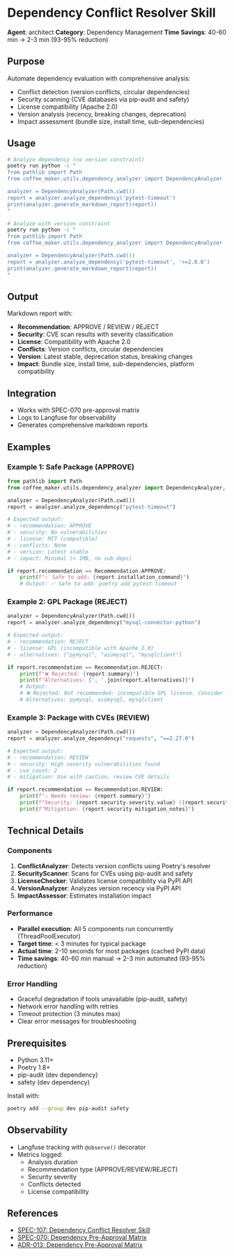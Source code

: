 # Dependency Conflict Resolver Skill

**Agent**: architect
**Category**: Dependency Management
**Time Savings**: 40-60 min → 2-3 min (93-95% reduction)

## Purpose

Automate dependency evaluation with comprehensive analysis:
- Conflict detection (version conflicts, circular dependencies)
- Security scanning (CVE databases via pip-audit and safety)
- License compatibility (Apache 2.0)
- Version analysis (recency, breaking changes, deprecation)
- Impact assessment (bundle size, install time, sub-dependencies)

## Usage

```bash
# Analyze dependency (no version constraint)
poetry run python -c "
from pathlib import Path
from coffee_maker.utils.dependency_analyzer import DependencyAnalyzer

analyzer = DependencyAnalyzer(Path.cwd())
report = analyzer.analyze_dependency('pytest-timeout')
print(analyzer.generate_markdown_report(report))
"

# Analyze with version constraint
poetry run python -c "
from pathlib import Path
from coffee_maker.utils.dependency_analyzer import DependencyAnalyzer

analyzer = DependencyAnalyzer(Path.cwd())
report = analyzer.analyze_dependency('pytest-timeout', '>=2.0.0')
print(analyzer.generate_markdown_report(report))
"
```

## Output

Markdown report with:
- **Recommendation**: APPROVE / REVIEW / REJECT
- **Security**: CVE scan results with severity classification
- **License**: Compatibility with Apache 2.0
- **Conflicts**: Version conflicts, circular dependencies
- **Version**: Latest stable, deprecation status, breaking changes
- **Impact**: Bundle size, install time, sub-dependencies, platform compatibility

## Integration

- Works with SPEC-070 pre-approval matrix
- Logs to Langfuse for observability
- Generates comprehensive markdown reports

## Examples

### Example 1: Safe Package (APPROVE)

```python
from pathlib import Path
from coffee_maker.utils.dependency_analyzer import DependencyAnalyzer, Recommendation

analyzer = DependencyAnalyzer(Path.cwd())
report = analyzer.analyze_dependency("pytest-timeout")

# Expected output:
# - recommendation: APPROVE
# - security: No vulnerabilities
# - license: MIT (compatible)
# - conflicts: None
# - version: Latest stable
# - impact: Minimal (< 1MB, no sub-deps)

if report.recommendation == Recommendation.APPROVE:
    print(f"✅ Safe to add: {report.installation_command}")
    # Output: ✅ Safe to add: poetry add pytest-timeout
```

### Example 2: GPL Package (REJECT)

```python
analyzer = DependencyAnalyzer(Path.cwd())
report = analyzer.analyze_dependency("mysql-connector-python")

# Expected output:
# - recommendation: REJECT
# - license: GPL (incompatible with Apache 2.0)
# - alternatives: ["pymysql", "aiomysql", "mysqlclient"]

if report.recommendation == Recommendation.REJECT:
    print(f"❌ Rejected: {report.summary}")
    print(f"Alternatives: {', '.join(report.alternatives)}")
    # Output:
    # ❌ Rejected: Not recommended: incompatible GPL license. Consider alternatives.
    # Alternatives: pymysql, aiomysql, mysqlclient
```

### Example 3: Package with CVEs (REVIEW)

```python
analyzer = DependencyAnalyzer(Path.cwd())
report = analyzer.analyze_dependency("requests", "==2.27.0")

# Expected output:
# - recommendation: REVIEW
# - security: High severity vulnerabilities found
# - cve_count: 2
# - mitigation: Use with caution, review CVE details

if report.recommendation == Recommendation.REVIEW:
    print(f"⚠️ Needs review: {report.summary}")
    print(f"Security: {report.security.severity.value} ({report.security.cve_count} CVEs)")
    print(f"Mitigation: {report.security.mitigation_notes}")
```

## Technical Details

### Components

1. **ConflictAnalyzer**: Detects version conflicts using Poetry's resolver
2. **SecurityScanner**: Scans for CVEs using pip-audit and safety
3. **LicenseChecker**: Validates license compatibility via PyPI API
4. **VersionAnalyzer**: Analyzes version recency via PyPI API
5. **ImpactAssessor**: Estimates installation impact

### Performance

- **Parallel execution**: All 5 components run concurrently (ThreadPoolExecutor)
- **Target time**: < 3 minutes for typical package
- **Actual time**: 2-10 seconds for most packages (cached PyPI data)
- **Time savings**: 40-60 min manual → 2-3 min automated (93-95% reduction)

### Error Handling

- Graceful degradation if tools unavailable (pip-audit, safety)
- Network error handling with retries
- Timeout protection (3 minutes max)
- Clear error messages for troubleshooting

## Prerequisites

- Python 3.11+
- Poetry 1.8+
- pip-audit (dev dependency)
- safety (dev dependency)

Install with:
```bash
poetry add --group dev pip-audit safety
```

## Observability

- Langfuse tracking with `@observe()` decorator
- Metrics logged:
  - Analysis duration
  - Recommendation type (APPROVE/REVIEW/REJECT)
  - Security severity
  - Conflicts detected
  - License compatibility

## References

- [SPEC-107: Dependency Conflict Resolver Skill](../../../docs/architecture/specs/SPEC-107-dependency-conflict-resolver-skill.md)
- [SPEC-070: Dependency Pre-Approval Matrix](../../../docs/architecture/specs/SPEC-070-dependency-pre-approval-matrix.md)
- [ADR-013: Dependency Pre-Approval Matrix](../../../docs/architecture/decisions/ADR-013-dependency-pre-approval-matrix.md)
